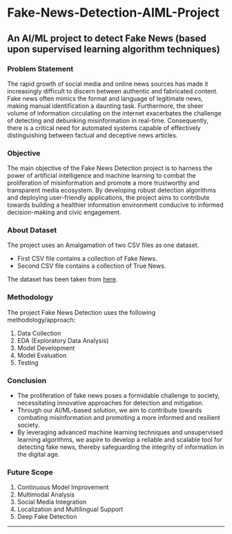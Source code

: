 # Fake-News-Detection-AIML-Project
## An AI/ML project to detect Fake News (based upon supervised learning algorithm techniques)

### Problem Statement
The rapid growth of social media and online news sources has made it increasingly difficult to discern between authentic and fabricated content. Fake news often mimics the format and language of legitimate news, making manual identification a daunting task. Furthermore, the sheer volume of information circulating on the internet exacerbates the challenge of detecting and debunking misinformation in real-time. Consequently, there is a critical need for automated systems capable of effectively distinguishing between factual and deceptive news articles.

### Objective
The main objective of the Fake News Detection project is to harness the power of artificial intelligence and machine learning to combat the proliferation of misinformation and promote a more trustworthy and transparent media ecosystem.
By developing robust detection algorithms and deploying user-friendly applications, the project aims to contribute towards building a healthier information environment conducive to informed decision-making and civic engagement.

### About Dataset
The project uses an Amalgamation of two CSV files as one dataset.
- First CSV file contains a collection of Fake News.
- Second CSV file contains a collection of True News.

The dataset has been taken from [here](https://www.kaggle.com/datasets/jainpooja/fake-news-detection/data).

### Methodology
The project Fake News Detection uses the following methodology/approach:
1. Data Collection
2. EDA (Exploratory Data Analysis)
3. Model Development
4. Model Evaluation
5. Testing

### Conclusion
- The proliferation of fake news poses a formidable challenge to society, necessitating innovative approaches for detection and mitigation.
- Through our AI/ML-based solution, we aim to contribute towards combating misinformation and promoting a more informed and resilient society.
- By leveraging advanced machine learning techniques and unsupervised learning algorithms, we aspire to develop a reliable and scalable tool for detecting fake news, thereby safeguarding the integrity of information in the digital age.

### Future Scope
1. Continuous Model Improvement
2. Multimodal Analysis
3. Social Media Integration
4. Localization and Multilingual Support
5. Deep Fake Detection
---
